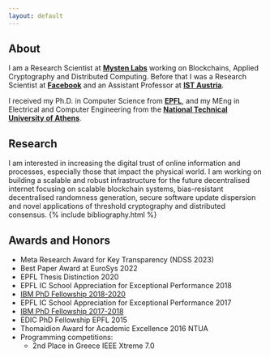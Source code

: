 ```yaml
---
layout: default
---
```


## About

I am a Research Scientist at **[Mysten Labs](https://mystenlabs.com/)** working on Blockchains, Applied Cryptography and Distributed Computing. Before that I was a Research Scientist at **[Facebook](https://ch.linkedin.com/in/eleftherios-kokoris-kogias-52836274)** and an Assistant Professor at **[IST Austria](https://ist.ac.at/)**.

I received my Ph.D. in Computer Science from **[EPFL](https://people.epfl.ch/eleftherios.kokoriskogias?lang=en)**,
and my MEng in Electrical and Computer Engineering from the **[National Technical University of Athens](https://www.ece.ntua.gr/en)**.

## Research

I am interested in increasing the digital trust of online information and processes, especially those that impact the physical world.
I am working on building a scalable and robust infrastructure for the future decentralised internet focusing on scalable blockchain systems, bias-resistant decentralised randomness generation, secure software update dispersion and novel applications of threshold cryptography and distributed consensus.
{% include bibliography.html %}

## Awards and Honors

- Meta Research Award for Key Transparency (NDSS 2023)
- Best Paper Award at EuroSys 2022
- EPFL Thesis Distinction 2020
- EPFL IC School Appreciation for Exceptional Performance 2018
- [IBM PhD Fellowship 2018-2020](https://actu.epfl.ch/news/a-second-ibm-fellowship-awarded-to-lefteris-koko-2/)
- EPFL IC School Appreciation for Exceptional Performance 2017
- [IBM PhD Fellowship 2017-2018](https://actu.epfl.ch/news/ibm-fellowship-given-to-lefteris-kokoris-kogias/)
- EDIC PhD Fellowship EPFL 2015
- Thomaidion Award for Academic Excellence 2016 NTUA
- Programming competitions:
  - 2nd Place in Greece IEEE Xtreme 7.0
